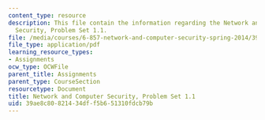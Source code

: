```yaml
---
content_type: resource
description: This file contain the information regarding the Network and Computer
  Security, Problem Set 1.1.
file: /media/courses/6-857-network-and-computer-security-spring-2014/39ae8c80821434dff5b651310fdcb79b_MIT6_857S14_1.1.pdf
file_type: application/pdf
learning_resource_types:
- Assignments
ocw_type: OCWFile
parent_title: Assignments
parent_type: CourseSection
resourcetype: Document
title: Network and Computer Security, Problem Set 1.1
uid: 39ae8c80-8214-34df-f5b6-51310fdcb79b
---
```

